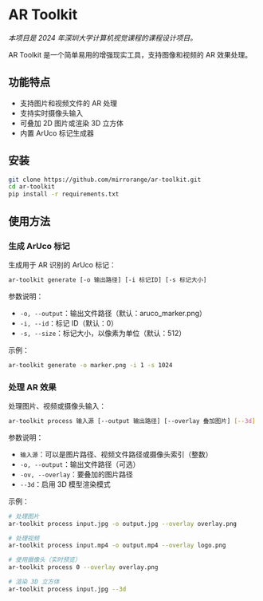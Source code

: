 # AR Toolkit

*本项目是 2024 年深圳大学计算机视觉课程的课程设计项目。*

AR Toolkit 是一个简单易用的增强现实工具，支持图像和视频的 AR 效果处理。

## 功能特点

- 支持图片和视频文件的 AR 处理
- 支持实时摄像头输入
- 可叠加 2D 图片或渲染 3D 立方体
- 内置 ArUco 标记生成器

## 安装

```bash
git clone https://github.com/mirrorange/ar-toolkit.git
cd ar-toolkit
pip install -r requirements.txt
```

## 使用方法

### 生成 ArUco 标记

生成用于 AR 识别的 ArUco 标记：

```bash
ar-toolkit generate [-o 输出路径] [-i 标记ID] [-s 标记大小]
```

参数说明：
- `-o, --output`：输出文件路径（默认：aruco_marker.png）
- `-i, --id`：标记 ID（默认：0）
- `-s, --size`：标记大小，以像素为单位（默认：512）

示例：
```bash
ar-toolkit generate -o marker.png -i 1 -s 1024
```

### 处理 AR 效果

处理图片、视频或摄像头输入：

```bash
ar-toolkit process 输入源 [--output 输出路径] [--overlay 叠加图片] [--3d]
```

参数说明：
- `输入源`：可以是图片路径、视频文件路径或摄像头索引（整数）
- `-o, --output`：输出文件路径（可选）
- `-ov, --overlay`：要叠加的图片路径
- `--3d`：启用 3D 模型渲染模式

示例：
```bash
# 处理图片
ar-toolkit process input.jpg -o output.jpg --overlay overlay.png

# 处理视频
ar-toolkit process input.mp4 -o output.mp4 --overlay logo.png

# 使用摄像头（实时预览）
ar-toolkit process 0 --overlay overlay.png

# 渲染 3D 立方体
ar-toolkit process input.jpg --3d
```
